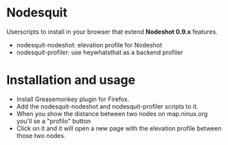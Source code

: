 Nodesquit
=========

Userscripts to install in your browser that extend **Nodeshot 0.9.x** features.

* nodesquit-nodeshot: elevation profile for Nodeshot
* nodesquit-profiler: use heywhatsthat as a backend profiler

Installation and usage
======================

* Install Greasemonkey plugin for Firefox.
* Add the nodesquit-nodeshot and nodesquit-profiler scripts to it.
* When you show the distance between two nodes on map.ninux.org you'll se a "profilo" button
* Click on it and it will open a new page with the elevation profile between those two nodes.
